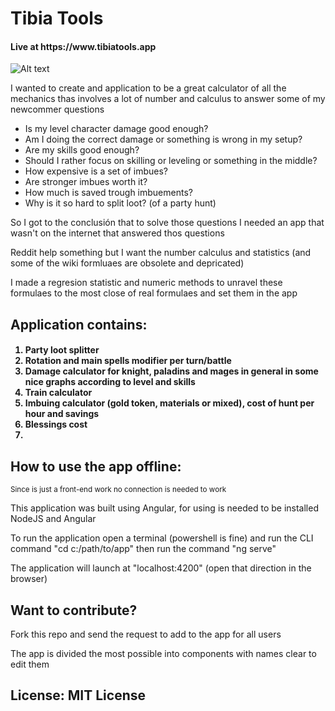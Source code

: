 <h1> Tibia Tools</h1>
<h4>Live at https://www.tibiatools.app</h4>
<img src="https://www.tibiawiki.com.br/images/5/52/Tibia_Logo.png" alt="Alt text" title="Tibia logo">
<p>I wanted to create and application to be a great calculator of all the mechanics thas involves a lot of number and calculus to answer some of my newcommer questions</p>
<ul>
<li>Is my level character damage good enough?</li>
<li>Am I doing the correct damage or something is wrong in my setup?</li>
<li>Are my skills good enough?</li>
<li>Should I rather focus on skilling or leveling or something in the middle?</li>
<li>How expensive is a set of imbues?</li>
<li>Are stronger imbues worth it?</li>
<li>How much is saved trough imbuements?</li>
<li>Why is it so hard to split loot? (of a party hunt)</li>
</ul>
<p>So I got to the conclusión that to solve those questions I needed an app that wasn't on the internet that answered thos questions</p>
<p>Reddit help something but I want the number calculus and statistics (and some of the wiki formluaes are obsolete and depricated)</p>
<p>I made a regresion statistic and numeric methods to unravel these formulaes to the most close of real formulaes and set them in the app</p>

<h2>Application contains: </h2>
<h4>
<ol>
<li>Party loot splitter</li>
<li>Rotation and main spells modifier per turn/battle</li>
<li>Damage calculator for knight, paladins and mages in general in some nice graphs according to level and skills</li>
<li>Train calculator</li>
<li>Imbuing calculator (gold token, materials or mixed), cost of hunt per hour and savings</li>
<li>Blessings cost<li>
</ol>
</h4>
<h2>How to use the app offline: </h2>
<small>Since is just a front-end work no connection is needed to work</small>
<p>This application was built using Angular, for using is needed to be installed NodeJS and Angular</p>
<p>To run the application open a terminal (powershell is fine) and run the CLI command "cd c:/path/to/app" then run the command "ng serve"</p>
<p>The application will launch at "localhost:4200" (open that direction in the browser)</p>

<h2>Want to contribute?</h2>
<p>Fork this repo and send the request to add to the app for all users</p>
<p>The app is divided the most possible into components with names clear to edit them</p>

<h2>License: MIT License</h2>
